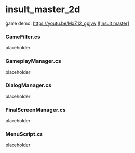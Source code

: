 # insult_master_2d

game demo: https://youtu.be/MxZ12_gpjvw
[![insult master]](https://www.youtube.com/watch?v=MxZ12_gpjvw)

### GameFiller.cs
placeholder


### GameplayManager.cs
placeholder


### DialogManager.cs
placeholder



### FinalScreenManager.cs
placeholder


### MenuScript.cs
placeholder
